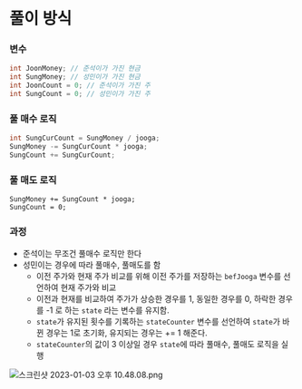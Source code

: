 # 풀이 방식

### 변수

```cpp
int JoonMoney; // 준석이가 가진 현금
int SungMoney; // 성민이가 가진 현금
int JoonCount = 0; // 준석이가 가진 주
int SungCount = 0; // 성민이가 가진 주
```

### 풀 매수 로직

```cpp
int SungCurCount = SungMoney / jooga;
SungMoney -= SungCurCount * jooga;
SungCount += SungCurCount;
```

### 풀 매도 로직

```
SungMoney += SungCount * jooga;
SungCount = 0;
```

### 과정

- 준석이는 무조건 풀매수 로직만 한다
- 성민이는 경우에 따라 풀매수, 풀매도를 함
    - 이전 주가와 현재 주가 비교를 위해 이전 주가를 저장하는 `befJooga` 변수를 선언하여 현재 주가와 비교
    - 이전과 현재를 비교하여 주가가 상승한 경우를 1, 동일한 경우를 0, 하락한 경우를 -1 로 하는 `state` 라는 변수를 유지함.
    - `state`가 유지된 횟수를 기록하는 `stateCounter` 변수를 선언하여 `state`가 바뀐 경우는 1로 초기화, 유지되는 경우는 += 1 해준다.
    - `stateCounter`의 값이 3 이상일 경우 `state`에 따라 풀매수, 풀매도 로직을 실행
    

![스크린샷 2023-01-03 오후 10.48.08.png](https://user-images.githubusercontent.com/109147915/210370111-d35d66db-5430-4a72-b33c-0fcdbce30acf.png)
